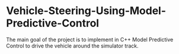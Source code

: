 # Vehicle-Steering-Using-Model-Predictive-Control
The main goal of the project is to implement in C++ Model Predictive Control to drive the vehicle around the simulator track.
